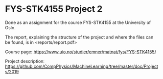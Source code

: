 # FYS-STK4155 Project 2
Done as an assignment for the course FYS-STK4155 at the University of Oslo.

The report, explaining the structure of the project and where the files can be found, is in <reports/report.pdf>

Course page: <https://www.uio.no/studier/emner/matnat/fys/FYS-STK4155/>

Project description: <https://github.com/CompPhysics/MachineLearning/tree/master/doc/Projects/2019>
